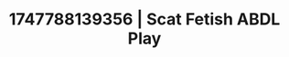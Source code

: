 ---
categories:
- Wrestling domination
- Fantasy kink
- Coworker crush
- Erotic silhouette
- Closeness kink
image: /assets/images/1747788139356.jpg
layout: post
seo:
  description: Featured content with sensual Scat Fetish, ABDL Play. HD images available.
  keywords: Scat Fetish, ABDL Play
  og_image: /assets/images/1747788139356.jpg
  schema_type: VisualArtwork
tags:
- ABDL Play
- Scat Fetish
- '#1747788139356'
title: 1747788139356 | Scat Fetish ABDL Play
---